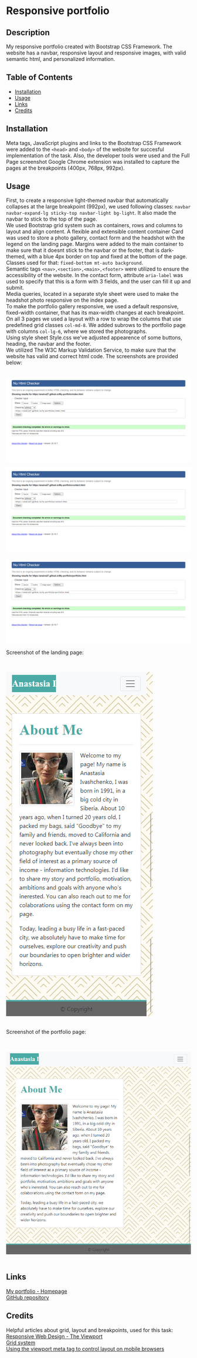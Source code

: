 # Responsive portfolio

## Description 

My responsive portfolio created with Bootstrap CSS Framework. The website has a navbar, responsive layout and
responsive images, with valid semantic html, and personalized information.

## Table of Contents

* [Installation](#installation)
* [Usage](#usage)
* [Links](#links)
* [Credits](#credits)

## Installation

Meta tags, JavaScript plugins and links to the Bootstrap CSS Framework were added to the `<head>` and `<body>` of the website for succesful implementation of the task. Also, the developer tools were used and the Full Page screenshot Google Chrome extension was installed to capture the pages at the breakpoints (400px, 768px, 992px).

## Usage

First, to create a responsive light-themed navbar that automatically collapses at the large breakpoint (992px), we used following classes:
`navbar navbar-expand-lg sticky-top navbar-light bg-light`. It also made the navbar to stick to the top of the page.<br>
We used Bootstrap grid system such as containers, rows and columns to layout and align content. A flexible and extensible content container Card was used to store a photo gallery, contact form and the headshot with the legend on the landing page. Margins were added to the main container to make sure that it doesnt stick to the navbar or the footer, that is dark-themed, with a blue 4px border on top and fixed at the bottom of the page. Classes used for that: `fixed-bottom mt-auto background`.<br>
Semantic tags `<nav>,<section>,<main>,<footer>` were utilized to ensure the accessibility of the website. In the contact form, attribute `aria-label` was used to specify that this is a form with 3 fields, and the user can fill it up and submit.<br>
Media queries, located in a separate style sheet were used to make the headshot photo responsive on the index page.<br>
To make the portfolio gallery responsive, we used a default responsive, fixed-width container, that has its max-width changes at each breakpoint. On all 3 pages we used a layout with a row to wrap the columns that use predefined grid classes `col-md-8`. We added subrows to the portfolio page with columns `col-lg-6`, where we stored the photographs. <br>
Using style sheet Style.css we've adjusted appearence of some buttons, heading, the navbar and the footer. <br>
We utilized The W3C Markup Validation Service, to make sure that the website has valid and correct html code. The screenshots are provided below:
<br><br>

![Index page validation](img/2020-10-10-17-58-validator.w3.org.png)
<br>

![Contact page validation](img/2020-10-10-18-35-validator.w3.org.png)
<br>

![Portfolio page validation](img/2020-10-10-18-37-validator.w3.org.png)
<br>

Screenshot of the landing page:

<br>

![Index page at 400px](img/400-IND.png)
<br><br>


Screenshot of the portfolio page:

<br>

![Index page at 768px](img/768-IND.png)
<br><br>


## Links

[My portfolio - Homepage](https://anaiva27.github.io/My-portfolio/) <br>
[GitHub repository](https://github.com/anaiva27/My-portfolio)


## Credits

Helpful articles about grid, layout and breakpoints, used for this task:  <br>
[Responsive Web Design - The Viewport](https://www.w3schools.com/css/css_rwd_viewport.asp)  <br>
[Grid system](https://getbootstrap.com/docs/4.5/layout/grid/)  <br>
[Using the viewport meta tag to control layout on mobile browsers](https://developer.mozilla.org/en-US/docs/Mozilla/Mobile/Viewport_meta_tag)